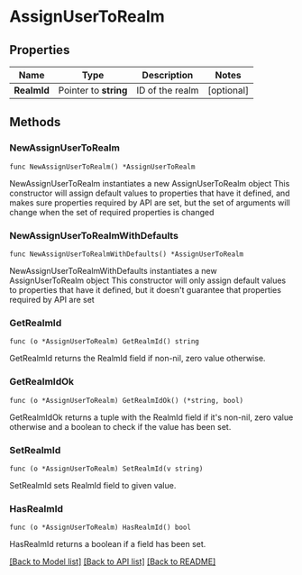 # AssignUserToRealm

## Properties

Name | Type | Description | Notes
------------ | ------------- | ------------- | -------------
**RealmId** | Pointer to **string** | ID of the realm | [optional] 

## Methods

### NewAssignUserToRealm

`func NewAssignUserToRealm() *AssignUserToRealm`

NewAssignUserToRealm instantiates a new AssignUserToRealm object
This constructor will assign default values to properties that have it defined,
and makes sure properties required by API are set, but the set of arguments
will change when the set of required properties is changed

### NewAssignUserToRealmWithDefaults

`func NewAssignUserToRealmWithDefaults() *AssignUserToRealm`

NewAssignUserToRealmWithDefaults instantiates a new AssignUserToRealm object
This constructor will only assign default values to properties that have it defined,
but it doesn't guarantee that properties required by API are set

### GetRealmId

`func (o *AssignUserToRealm) GetRealmId() string`

GetRealmId returns the RealmId field if non-nil, zero value otherwise.

### GetRealmIdOk

`func (o *AssignUserToRealm) GetRealmIdOk() (*string, bool)`

GetRealmIdOk returns a tuple with the RealmId field if it's non-nil, zero value otherwise
and a boolean to check if the value has been set.

### SetRealmId

`func (o *AssignUserToRealm) SetRealmId(v string)`

SetRealmId sets RealmId field to given value.

### HasRealmId

`func (o *AssignUserToRealm) HasRealmId() bool`

HasRealmId returns a boolean if a field has been set.


[[Back to Model list]](../README.md#documentation-for-models) [[Back to API list]](../README.md#documentation-for-api-endpoints) [[Back to README]](../README.md)


